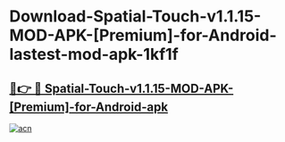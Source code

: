 # Download-Spatial-Touch-v1.1.15-MOD-APK-[Premium]-for-Android-lastest-mod-apk-1kf1f

<h2><a href="https://apkcomod.com?title=Spatial-Touch-v1.1.15-MOD-APK-[Premium]-for-Android">🔗👉 🔴 Spatial-Touch-v1.1.15-MOD-APK-[Premium]-for-Android-apk </a></h2>

[![acn](https://github.com/user-attachments/assets/0f9c940e-d8b0-45ae-aac7-cd30a18b3e1c)](https://apkcomod.com?title=Spatial-Touch-v1.1.15-MOD-APK-[Premium]-for-Android)
